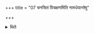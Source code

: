 +++
title = "07 चनसितं विचक्षणमिति नामधेयान्तेषु"

+++

<details><summary>थिते</summary>

7. At the end of the names he adds the words canasita and
</details>
